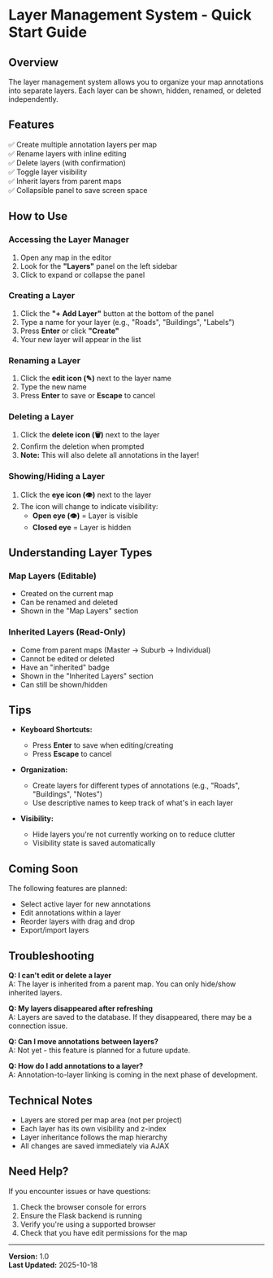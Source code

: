 # Layer Management System - Quick Start Guide

## Overview

The layer management system allows you to organize your map annotations into separate layers. Each layer can be shown, hidden, renamed, or deleted independently.

## Features

✅ Create multiple annotation layers per map  
✅ Rename layers with inline editing  
✅ Delete layers (with confirmation)  
✅ Toggle layer visibility  
✅ Inherit layers from parent maps  
✅ Collapsible panel to save screen space  

## How to Use

### Accessing the Layer Manager

1. Open any map in the editor
2. Look for the **"Layers"** panel on the left sidebar
3. Click to expand or collapse the panel

### Creating a Layer

1. Click the **"+ Add Layer"** button at the bottom of the panel
2. Type a name for your layer (e.g., "Roads", "Buildings", "Labels")
3. Press **Enter** or click **"Create"**
4. Your new layer will appear in the list

### Renaming a Layer

1. Click the **edit icon (✎)** next to the layer name
2. Type the new name
3. Press **Enter** to save or **Escape** to cancel

### Deleting a Layer

1. Click the **delete icon (🗑)** next to the layer
2. Confirm the deletion when prompted
3. **Note:** This will also delete all annotations in the layer!

### Showing/Hiding a Layer

1. Click the **eye icon (👁)** next to the layer
2. The icon will change to indicate visibility:
   - **Open eye (👁)** = Layer is visible
   - **Closed eye** = Layer is hidden

## Understanding Layer Types

### Map Layers (Editable)
- Created on the current map
- Can be renamed and deleted
- Shown in the "Map Layers" section

### Inherited Layers (Read-Only)
- Come from parent maps (Master → Suburb → Individual)
- Cannot be edited or deleted
- Have an "inherited" badge
- Shown in the "Inherited Layers" section
- Can still be shown/hidden

## Tips

- **Keyboard Shortcuts:**
  - Press **Enter** to save when editing/creating
  - Press **Escape** to cancel
  
- **Organization:**
  - Create layers for different types of annotations (e.g., "Roads", "Buildings", "Notes")
  - Use descriptive names to keep track of what's in each layer
  
- **Visibility:**
  - Hide layers you're not currently working on to reduce clutter
  - Visibility state is saved automatically

## Coming Soon

The following features are planned:
- Select active layer for new annotations
- Edit annotations within a layer
- Reorder layers with drag and drop
- Export/import layers

## Troubleshooting

**Q: I can't edit or delete a layer**  
A: The layer is inherited from a parent map. You can only hide/show inherited layers.

**Q: My layers disappeared after refreshing**  
A: Layers are saved to the database. If they disappeared, there may be a connection issue.

**Q: Can I move annotations between layers?**  
A: Not yet - this feature is planned for a future update.

**Q: How do I add annotations to a layer?**  
A: Annotation-to-layer linking is coming in the next phase of development.

## Technical Notes

- Layers are stored per map area (not per project)
- Each layer has its own visibility and z-index
- Layer inheritance follows the map hierarchy
- All changes are saved immediately via AJAX

## Need Help?

If you encounter issues or have questions:
1. Check the browser console for errors
2. Ensure the Flask backend is running
3. Verify you're using a supported browser
4. Check that you have edit permissions for the map

---

**Version:** 1.0  
**Last Updated:** 2025-10-18
